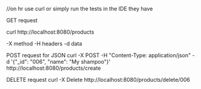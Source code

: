 //on hr use curl or simply run the tests in the IDE they have

GET request

curl http://localhost:8080/products

-X method
-H headers
-d data

POST request for JSON
curl -X POST -H "Content-Type: application/json" -d '{"_id": "006", "name": "My shampoo"}' http://localhost:8080/products/create

DELETE request
curl -X Delete http://localhost:8080/products/delete/006
